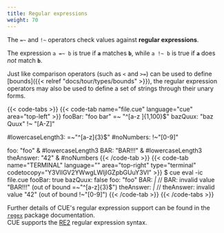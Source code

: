 ```yaml
---
title: Regular expressions
weight: 70
---
```


The `=~` and `!~` operators check values against **regular expressions**.

The expression `a =~ b` is true if **`a`** matches **`b`**,
while `a !~ b` is true if **`a`** does _not_ match **`b`**.

Just like comparison operators (such as `<` and `>=`) can be used to define
[bounds]({{< relref "docs/tour/types/bounds" >}}),
the regular expression operators may also be used to define a set of strings
through their unary forms.

{{< code-tabs >}}
{{< code-tab name="file.cue" language="cue" area="top-left" >}}
fooBar:  "foo bar" =~ "^[a-z ]{1,100}$"
bazQuux: "baz Quux" !~ "[A-Z]"

#lowercaseLength3: =~"^[a-z]{3}$"
#noNumbers:        !~"[0-9]"

foo:       "foo" & #lowercaseLength3
BAR:       "BAR!!!" & #lowercaseLength3
theAnswer: "42" & #noNumbers
{{< /code-tab >}}
{{< code-tab name="TERMINAL" language="" area="top-right" type="terminal" codetocopy="Y3VlIGV2YWwgLWljIGZpbGUuY3Vl" >}}
$ cue eval -ic file.cue
fooBar:    true
bazQuux:   false
foo:       "foo"
BAR:       _|_ // BAR: invalid value "BAR!!!" (out of bound =~"^[a-z]{3}$")
theAnswer: _|_ // theAnswer: invalid value "42" (out of bound !~"[0-9]")
{{< /code-tab >}}
{{< /code-tabs >}}

Further details of CUE's regular expression support can be found in the
[`regex`](https://pkg.go.dev/cuelang.org/go/pkg/regexp#pkg-overview)
package documentation.\
CUE supports the [RE2](https://golang.org/s/re2syntax) regular expression syntax.
